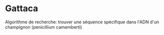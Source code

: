 # Gattaca
Algorithme de recherche:
trouver une séquence spécifique dans l'ADN d'un champignon (penicillium camemberti)

